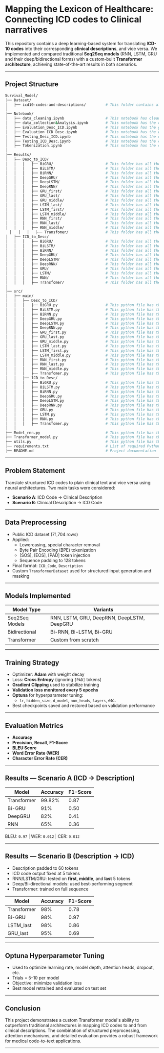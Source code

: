 # Mapping the Lexicon of Healthcare: Connecting ICD codes to Clinical narratives


This repository contains a deep learning-based system for translating **ICD-10 codes** into their corresponding **clinical descriptions**, and vice versa. We implemented and compared traditional **Seq2Seq models** (RNN, LSTM, GRU and their deep/bidirectional forms) with a custom-built **Transformer architecture**, achieving state-of-the-art results in both scenarios.

---

## Project Structure


```bash
Survival_Model/
│── Dataset/                         
│   ├── icd10-codes-and-descriptions/         # This folder contains all the datasets required for this project
│
│── Notebook/            
│   ├── data_cleaning.ipynb                   # This notebook has cleaning code for ICD raw dataset
│   ├── data_collection&Analysis.ipynb        # This notebook has the code for Dataset Extraction and EDA on Cleaned Dataset.
│   ├── Evaluation_Desc_ICD.ipynb             # This notebook has the graphs of both training and tetsing data for all models used in Description to ICD Code conversion
│   ├── Evaluation_ICD_Desc.ipynb             # This notebook has the graphs of both training and tetsing data for all models used in ICD Code to Description conversion
│   ├── Testing_Desc_ICD.ipynb                # This notebook has the code for using the best model to generate ICD Code from Description from every models used.
│   ├── Testing_ICD_Desc.ipynb                # This notebook has the code for using the best model to generate Description from Desction from every models used.
│   ├── Tokenization.ipynb                    # This notebook has the code for using BPE tokenizer and adding padding before using Seq2Seq models.
│
│── Results/                      
│   ├── Desc_to_ICD/
│   │   │   ├── BiGRU/                        # This folder has all the saved metrics of testing data on best model and also has the best hyperparameters for the Bidirectional GRU model
│   │   │   ├── BiLSTM/                       # This folder has all the saved metrics of testing data on best model and also has the best hyperparameters for the Bidirectional LSTM model
│   │   │   ├── BiRNN/                        # This folder has all the saved metrics of testing data on best model and also has the best hyperparameters for the Bidirectional RNN model
│   │   │   ├── DeepGRU/                      # This folder has all the saved metrics of testing data on best model and also has the best hyperparameters for the Deep GRU model
│   │   │   ├── DeepLSTM/                     # This folder has all the saved metrics of testing data on best model and also has the best hyperparameters for the Deep LSTM model
│   │   │   ├── DeepRNN/                      # This folder has all the saved metrics of testing data on best model and also has the best hyperparameters for the Deep RNN Model
│   │   │   ├── GRU_first/                    # This folder has all the saved metrics of testing data on best model and also has the best hyperparameters for the GRU model with using first 5 tokens
│   │   │   ├── GRU_last/                     # This folder has all the saved metrics of testing data on best model and also has the best hyperparameters for the GRU model with using last 5 tokens
│   │   │   ├── GRU_middle/                   # This folder has all the saved metrics of testing data on best model and also has the best hyperparameters for the GRU model with using middle 5 tokens
│   │   │   ├── LSTM_last/                    # This folder has all the saved metrics of testing data on best model and also has the best hyperparameters for the LSTM model with using last 5 tokens
│   │   │   ├── LSTM_first/                   # This folder has all the saved metrics of testing data on best model and also has the best hyperparameters for the LSTM model with using first 5 tokens
│   │   │   ├── LSTM_middle/                  # This folder has all the saved metrics of testing data on best model and also has the best hyperparameters for the LSTM model with using middle 5 tokens
│   │   │   ├── RNN_first/                    # This folder has all the saved metrics of testing data on best model and also has the best hyperparameters for the RNN model with using first 5 tokens
│   │   │   ├── RNN_last/                     # This folder has all the saved metrics of testing data on best model and also has the best hyperparameters for the RNN model with using last 5 tokens
│   │   │   ├── RNN_middle/                   # This folder has all the saved metrics of testing data on best model and also has the best hyperparameters for the RNN model with using middle 5 tokens
  │   │   │   ├── Transfomer/                 # This folder has all the saved metrics of testing data on best model and also has the best hyperparameters for the Transformers model
│   ├── ICD_to_Desc/
│   │   │   ├── BiGRU/                        # This folder has all the saved metrics of testing data on best model and also has the best hyperparameters for the Bidirectional GRU model
│   │   │   ├── BiLSTM/                       # This folder has all the saved metrics of testing data on best model and also has the best hyperparameters for the Bidirectional LSTM model
│   │   │   ├── BiRNN/                        # This folder has all the saved metrics of testing data on best model and also has the best hyperparameters for the Bidirectional RNN model
│   │   │   ├── DeepGRU/                      # This folder has all the saved metrics of testing data on best model and also has the best hyperparameters for the Deep GRU model
│   │   │   ├── DeepLSTM/                     # This folder has all the saved metrics of testing data on best model and also has the best hyperparameters for the Deep LSTM model
│   │   │   ├── DeepRNN/                      # This folder has all the saved metrics of testing data on best model and also has the best hyperparameters for the Deep RNN model
│   │   │   ├── GRU/                          # This folder has all the saved metrics of testing data on best model and also has the best hyperparameters for the GRU model
│   │   │   ├── LSTM/                         # This folder has all the saved metrics of testing data on best model and also has the best hyperparameters for the LSTM model
│   │   │   ├── RNN/                          # This folder has all the saved metrics of testing data on best model and also has the best hyperparameters for the RNN model
│   │   │   ├── Transfomer/                   # This folder has all the saved metrics of testing data on best model and also has the best hyperparameters for the Transformers model
│
│── src/                            
│   ├── main/                      
│   │   ├── Desc_to_ICD/               
│   │   │   ├── BiGRU.py                      # This python file has the code of implementing Bidirectional GRU model along with optuna hyperparameter tuning.
│   │   │   ├── BiLSTM.py                     # This python file has the code of implementing Bidirectional LSTM model along with optuna hyperparameter tuning.
│   │   │   ├── BiRNN.py                      # This python file has the code of implementing Bidirectional RNN model along with optuna hyperparameter tuning.
│   │   │   ├── DeepGRU.py                    # This python file has the code of implementing Deep GRU model along with optuna hyperparameter tuning.
│   │   │   ├── DeepLSTM.py                   # This python file has the code of implementing Deep LSTM model along with optuna hyperparameter tuning.
│   │   │   ├── DeepRNN.py                    # This python file has the code of implementing Deep RNN model along with optuna hyperparameter tuning.
│   │   │   ├── GRU_first.py                  # This python file has the code of implementing GRU model with first 5 tokens as output(ICD Codes tokens) along with optuna hyperparameter tuning.
│   │   │   ├── GRU_last.py                   # This python file has the code of implementing GRU model with last 5 tokens as output(ICD Codes tokens) along with optuna hyperparameter tuning.
│   │   │   ├── GRU_middle.py                 # This python file has the code of implementing GRU model with middle 5 tokens as output(ICD Codes tokens) along with optuna hyperparameter tuning.
│   │   │   ├── LSTM_last.py                  # This python file has the code of implementing LSTM model with last 5 tokens as output(ICD Codes tokens) along with optuna hyperparameter tuning.
│   │   │   ├── LSTM_first.py                 # This python file has the code of implementing LSTM model with first 5 tokens as output(ICD Codes tokens) along with optuna hyperparameter tuning.
│   │   │   ├── LSTM_middle.py                # This python file has the code of implementing LSTM model with middle 5 tokens as output(ICD Codes tokens) along with optuna hyperparameter tuning.
│   │   │   ├── RNN_first.py                  # This python file has the code of implementing RNN model with first 5 tokens as output(ICD Codes tokens) along with optuna hyperparameter tuning.
│   │   │   ├── RNN_last.py                   # This python file has the code of implementing RNN model with last 5 tokens as output(ICD Codes tokens) along with optuna hyperparameter tuning.
│   │   │   ├── RNN_middle.py                 # This python file has the code of implementing RNN model with middle 5 tokens as output(ICD Codes tokens) along with optuna hyperparameter tuning.
│   │   │   ├── Transfomer.py                 # This python file has the code of implementing Transformers model along with optuna hyperparameter tuning.
│   │   ├── ICD_to_Desc/
│   │   │   ├── BiGRU.py                      # This python file has the code of implementing Bidirectional GRU model along with optuna hyperparameter tuning.
│   │   │   ├── BiLSTM.py                     # This python file has the code of implementing Bidirectional LSTM model along with optuna hyperparameter tuning.
│   │   │   ├── BiRNN.py                      # This python file has the code of implementing Bidirectional RNN model along with optuna hyperparameter tuning.
│   │   │   ├── DeepGRU.py                    # This python file has the code of implementing Deep GRU model along with optuna hyperparameter tuning.
│   │   │   ├── DeepLSTM.py                   # This python file has the code of implementing Deep LSTM model along with optuna hyperparameter tuning.
│   │   │   ├── DeepRNN.py                    # This python file has the code of implementing Deep RNN model along with optuna hyperparameter tuning.
│   │   │   ├── GRU.py                        # This python file has the code of implementing GRU model along with optuna hyperparameter tuning.
│   │   │   ├── LSTM.py                       # This python file has the code of implementing LSTM model along with optuna hyperparameter tuning.
│   │   │   ├── RNN.py                        # This python file has the code of implementing RNN model along with optuna hyperparameter tuning.
│   │   │   ├── Transfomer.py                 # This python file has the code of implementing Transformers model along with optuna hyperparameter tuning.
│   │
├── Model_rnn.py                              # This python file has the code of all seq2seq models used along with the train function
├── Transformer_model.py                      # This python file has the code of all modules in transformer architecture used along with the train function
├── utils.py                                  # This python file has the supported dataset function which was used before passing into the model
│── requirements.txt                          # List of required Python libraries
│── README.md                                 # Project documentation

```




---

## Problem Statement

Translate structured ICD codes to plain clinical text and vice versa using neural architectures. Two main tasks were considered:

- **Scenario A**: ICD Code → Clinical Description  
- **Scenario B**: Clinical Description → ICD Code

---

##  Data Preprocessing

- Public ICD dataset (71,704 rows)
- Applied:
  - Lowercasing, special character removal
  - Byte Pair Encoding (BPE) tokenization
  - [SOS], [EOS], [PAD] token injection
  - Sequence padding to 128 tokens
- Final format: `ICD_Code`, `Description`
- Custom `TransformerDataset` used for structured input generation and masking

---

## Models Implemented

| Model Type       | Variants                                |
|------------------|------------------------------------------|
| Seq2Seq Models   | RNN, LSTM, GRU, DeepRNN, DeepLSTM, DeepGRU |
| Bidirectional    | Bi-RNN, Bi-LSTM, Bi-GRU                  |
| Transformer      | Custom from scratch                      |

---

## Training Strategy

- Optimizer: **Adam** with weight decay
- Loss: **Cross Entropy** (ignoring `[PAD]` tokens)
- **Gradient Clipping** used to stabilize training
- **Validation loss monitored every 5 epochs**
- **Optuna** for hyperparameter tuning:
  - `lr`, `hidden_size`, `d_model`, `num_heads`, `layers`, etc.
- Best checkpoints saved and restored based on validation performance

---

## Evaluation Metrics

- **Accuracy**
- **Precision**, **Recall**, **F1-Score**
- **BLEU Score**
- **Word Error Rate (WER)**
- **Character Error Rate (CER)**

---

## Results — Scenario A (ICD → Description)

| Model       | Accuracy | F1-Score |
|-------------|----------|----------|
| Transformer | 99.82%   | 0.87     |
| Bi-GRU      | 91%      | 0.50     |
| DeepGRU     | 82%      | 0.41     |
| RNN         | 65%      | 0.36     |

BLEU: `0.97` | WER: `0.012` | CER: `0.012`

---

## Results — Scenario B (Description → ICD)

- Description padded to 60 tokens
- ICD code output fixed at 5 tokens
- RNN/LSTM/GRU: tested on **first**, **middle**, and **last** 5 tokens
- Deep/Bi-directional models: used best-performing segment
- Transformer: trained on full sequence

| Model        | Accuracy | F1-Score |
|--------------|----------|----------|
| Transformer  | 98%      | 0.78     |
| Bi-GRU       | 98%      | 0.97     |
| LSTM_last    | 98%      | 0.86     |
| GRU_last     | 95%      | 0.69     |

---

## Optuna Hyperparameter Tuning

- Used to optimize learning rate, model depth, attention heads, dropout, etc.
- Trials = 5–10 per model
- Objective: minimize validation loss
- Best model retrained and evaluated on test set

---



## Conclusion

This project demonstrates a custom Transformer model's ability to outperform traditional architectures in mapping ICD codes to and from clinical descriptions. The combination of structured preprocessing, attention mechanisms, and detailed evaluation provides a robust framework for medical code-to-text applications.

---


